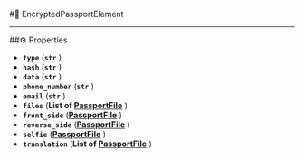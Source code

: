 #🔮 EncryptedPassportElement

****

##⚙️ Properties

- **`type`** (**`str`** )
- **`hash`** (**`str`** )
- **`data`** (**`str`** )
- **`phone_number`** (**`str`** )
- **`email`** (**`str`** )
- **`files`** (**List of [PassportFile](PassportFile.md)** )
- **`front_side`** (**[PassportFile](PassportFile.md)** )
- **`reverse_side`** (**[PassportFile](PassportFile.md)** )
- **`selfie`** (**[PassportFile](PassportFile.md)** )
- **`translation`** (**List of [PassportFile](PassportFile.md)** )
